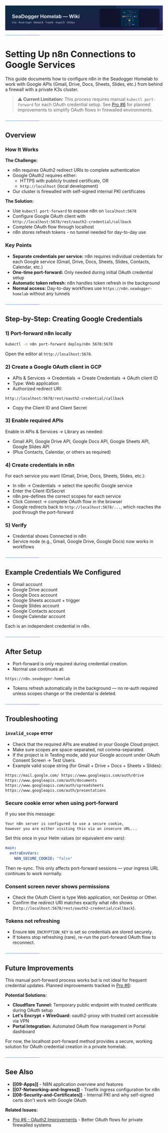 ![wiki-banner.svg](images/wiki-banner.svg)
![accent-divider](images/accent-divider.svg)
# Setting Up n8n Connections to Google Services

This guide documents how to configure n8n in the Seadogger Homelab to work with Google APIs (Gmail, Drive, Docs, Sheets, Slides, etc.) from behind a firewall with a private K3s cluster.

> **⚠️ Current Limitation:** This process requires manual `kubectl port-forward` for each OAuth credential setup. See [Pro #6](https://github.com/seadogger-tech/seadogger-homelab-pro/issues/6) for planned improvements to simplify OAuth flows in firewalled environments.

![accent-divider](images/accent-divider.svg)
## Overview

### How It Works

**The Challenge:**
- n8n requires OAuth2 redirect URIs to complete authentication
- Google OAuth2 requires either:
  - HTTPS with publicly trusted certificate, OR
  - `http://localhost` (local development)
- Our cluster is firewalled with self-signed internal PKI certificates

**The Solution:**
- Use `kubectl port-forward` to expose n8n on `localhost:5678`
- Configure Google OAuth client with `http://localhost:5678/rest/oauth2-credential/callback`
- Complete OAuth flow through localhost
- n8n stores refresh tokens - no tunnel needed for day-to-day use

### Key Points

- **Separate credentials per service:** n8n requires individual credentials for each Google service (Gmail, Drive, Docs, Sheets, Slides, Contacts, Calendar, etc.)
- **One-time port-forward:** Only needed during initial OAuth credential setup
- **Automatic token refresh:** n8n handles token refresh in the background
- **Normal access:** Day-to-day workflows use `https://n8n.seadogger-homelab` without any tunnels

![accent-divider](images/accent-divider.svg)
## Step-by-Step: Creating Google Credentials

### 1) Port-forward n8n locally
```bash
kubectl -n n8n port-forward deploy/n8n 5678:5678
```

Open the editor at `http://localhost:5678`.

### 2) Create a Google OAuth client in GCP
- APIs & Services → Credentials → Create Credentials → OAuth client ID
- Type: Web application
- Authorized redirect URI:
```
http://localhost:5678/rest/oauth2-credential/callback
```
- Copy the Client ID and Client Secret

### 3) Enable required APIs
Enable in APIs & Services → Library as needed:
- Gmail API, Google Drive API, Google Docs API, Google Sheets API, Google Slides API
- (Plus Contacts, Calendar, or others as required)

### 4) Create credentials in n8n
For each service you want (Gmail, Drive, Docs, Sheets, Slides, etc.):
- In n8n → Credentials → select the specific Google service
- Enter the Client ID/Secret
- n8n pre-defines the correct scopes for each service
- Click Connect → complete OAuth flow in the browser
- Google redirects back to `http://localhost:5678/...`, which reaches the pod through the port-forward

### 5) Verify
- Credential shows Connected in n8n
- Service node (e.g., Gmail, Google Drive, Google Docs) now works in workflows

![accent-divider](images/accent-divider.svg)
## Example Credentials We Configured
- Gmail account
- Google Drive account
- Google Docs account
- Google Sheets account + trigger
- Google Slides account
- Google Contacts account
- Google Calendar account

Each is an independent credential in n8n.

![accent-divider](images/accent-divider.svg)
## After Setup
- Port-forward is only required during credential creation.
- Normal use continues at:
```
https://n8n.seadogger-homelab
```
- Tokens refresh automatically in the background — no re-auth required unless scopes change or the credential is deleted.

![accent-divider](images/accent-divider.svg)
## Troubleshooting

### `invalid_scope` error
- Check that the required APIs are enabled in your Google Cloud project.
- Make sure scopes are space-separated, not comma-separated.
- If the project is in Testing mode, add your Google account under OAuth Consent Screen → Test Users.
- Example valid scope string (for Gmail + Drive + Docs + Sheets + Slides):
```
https://mail.google.com/ https://www.googleapis.com/auth/drive https://www.googleapis.com/auth/documents https://www.googleapis.com/auth/spreadsheets https://www.googleapis.com/auth/presentations
```

### Secure cookie error when using port-forward
If you see this message:
```
Your n8n server is configured to use a secure cookie,
however you are either visiting this via an insecure URL...
```
Set this once in your Helm values (or equivalent env vars):
```yaml
main:
  extraEnvVars:
    N8N_SECURE_COOKIE: "false"
```
Then re-sync. This only affects port-forward sessions — your ingress URL continues to work normally.

### Consent screen never shows permissions
- Check the OAuth Client is type Web application, not Desktop or Other.
- Confirm the redirect URI matches exactly what n8n shows (`http://localhost:5678/rest/oauth2-credential/callback`).

### Tokens not refreshing
- Ensure `N8N_ENCRYPTION_KEY` is set so credentials are stored securely.
- If tokens stop refreshing (rare), re-run the port-forward OAuth flow to reconnect.

![accent-divider](images/accent-divider.svg)
## Future Improvements

This manual port-forward process works but is not ideal for frequent credential updates. Planned improvements tracked in [Pro #6](https://github.com/seadogger-tech/seadogger-homelab-pro/issues/6):

**Potential Solutions:**
- **Cloudflare Tunnel:** Temporary public endpoint with trusted certificate during OAuth setup
- **Let's Encrypt + WireGuard:** oauth2-proxy with trusted cert accessible via VPN
- **Portal Integration:** Automated OAuth flow management in Portal dashboard

For now, the localhost port-forward method provides a secure, working solution for OAuth credential creation in a private homelab.

![accent-divider](images/accent-divider.svg)
## See Also

- **[[09-Apps]]** - N8N application overview and features
- **[[07-Networking-and-Ingress]]** - Traefik ingress configuration for n8n
- **[[08-Security-and-Certificates]]** - Internal PKI and why self-signed certs don't work with Google OAuth

**Related Issues:**
- [Pro #6 - OAuth2 Improvements](https://github.com/seadogger-tech/seadogger-homelab-pro/issues/6) - Better OAuth flows for private firewalled systems

